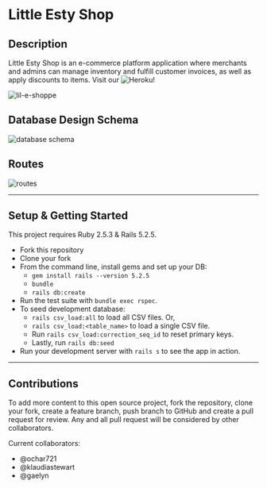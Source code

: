 # Little Esty Shop

## Description

Little Esty Shop is an e-commerce platform application where merchants and admins can manage inventory and fulfill customer invoices, as well as apply discounts to items. Visit our ![Heroku](https://lile-shoppe.herokuapp.com/merchant/2/items)!

![lil-e-shoppe](lileshoppe.gif)

## Database Design Schema
![database schema](https://i.ibb.co/VTSwJZ7/Screen-Shot-2021-04-27-at-9-30-32-PM.png)

## Routes
![routes](https://i.ibb.co/87Q0g2y/routes.png)

---

## Setup & Getting Started

This project requires Ruby 2.5.3 & Rails 5.2.5.

* Fork this repository
* Clone your fork
* From the command line, install gems and set up your DB:
    * `gem install rails --version 5.2.5`
    * `bundle`
    * `rails db:create`
* Run the test suite with `bundle exec rspec`.
* To seed development database:
    * `rails csv_load:all` to load all CSV files. Or,
    * `rails csv_load:<table_name>` to load a single CSV file.
    * Run `rails csv_load:correction_seq_id` to reset primary keys.
    * Lastly, run `rails db:seed`
* Run your development server with `rails s` to see the app in action.

---

## Contributions

To add more content to this open source project, fork the repository, clone your fork, create a feature branch, push branch to GitHub and create a pull request for review. Any and all pull request will be considered by other collaborators.

Current collaborators:
  * @ochar721
  * @klaudiastewart
  * @gaelyn
